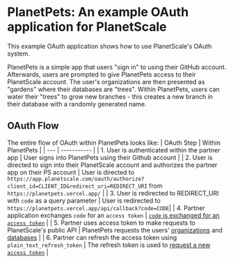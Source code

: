# PlanetPets: An example OAuth application for PlanetScale

This example OAuth application shows how to use PlanetScale's OAuth system. 

PlanetPets is a simple app that users "sign in" to using their GitHub account. Afterwards, users are prompted to give PlanetPets access to their PlanetScale account. The user's organizations are then presented as "gardens" where their databases are "trees". Within PlanetPets, users can water their "trees" to grow new branches - this creates a new branch in their database with a randomly generated name.

## OAuth Flow
The entire flow of OAuth within PlanetPets looks like:
| OAuth Step | Within PlanetPets |
| --- | ----------- |
| 1. User is authenticated within the partner app | User signs into PlanetPets using their Github account |
| 2. User is directed to sign into their PlanetScale account and authorizes the partner app on their PS account | User is directed to `https://app.planetscale.com/oauth/authorize?client_id=CLIENT_ID&redirect_uri=REDIRECT_URI` from `https://planetpets.vercel.app/` |
| 3. User is redirected to REDIRECT_URI with `code` as a query parameter | User is redirected to `https://planetpets.vercel.app/api/callback?code=CODE`|
| 4. Partner application exchanges `code` for an `access token` | [`code` is exchanged for an `access token`](https://github.com/notfelineit/planetpets/blob/main/pages/api/callback.ts#L15-L31) |
| 5. Partner uses access token to make requests to PlanetScale's public API | PlanetPets requests the users' [organizations](https://github.com/notfelineit/planetpets/blob/main/pages/play.tsx#L28-L36) and [databases](https://github.com/notfelineit/planetpets/blob/main/pages/play.tsx#L39-L47) |
| 6. Partner can refresh the access token using `plain_text_refresh_token` | The refresh token is used to [request a new `access token`](https://github.com/notfelineit/planetpets/blob/main/pages/api/refresh-token.ts#L8-L26) |
